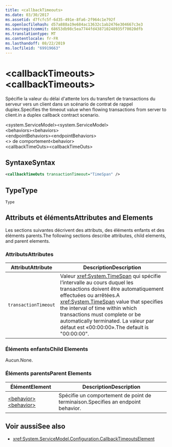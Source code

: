 ```yaml
---
title: <callbackTimeouts>
ms.date: 03/30/2017
ms.assetid: d7fcfc5f-6d35-491e-8fa6-2f964c1e792f
ms.openlocfilehash: d57a888a19e684ac13632c1ab2476e304667c3e3
ms.sourcegitcommit: 68653db98c5ea7744fd438710248935f70020dfb
ms.translationtype: MT
ms.contentlocale: fr-FR
ms.lasthandoff: 08/22/2019
ms.locfileid: "69919663"
---
```

# <a name="callbacktimeouts"></a><span data-ttu-id="f3e24-101">\<callbackTimeouts></span><span class="sxs-lookup"><span data-stu-id="f3e24-101">\<callbackTimeouts></span></span>
<span data-ttu-id="f3e24-102">Spécifie la valeur du délai d'attente lors du transfert de transactions du serveur vers un client dans un scénario de contrat de rappel duplex.</span><span class="sxs-lookup"><span data-stu-id="f3e24-102">Specifies the timeout value when flowing transactions from server to client.in a duplex callback contract scenario.</span></span>  
  
 <span data-ttu-id="f3e24-103">\<system.ServiceModel></span><span class="sxs-lookup"><span data-stu-id="f3e24-103">\<system.ServiceModel></span></span>  
<span data-ttu-id="f3e24-104">\<behaviors></span><span class="sxs-lookup"><span data-stu-id="f3e24-104">\<behaviors></span></span>  
<span data-ttu-id="f3e24-105">\<endpointBehaviors></span><span class="sxs-lookup"><span data-stu-id="f3e24-105">\<endpointBehaviors></span></span>  
<span data-ttu-id="f3e24-106">\<> de comportement</span><span class="sxs-lookup"><span data-stu-id="f3e24-106">\<behavior></span></span>  
<span data-ttu-id="f3e24-107">\<callbackTimeOuts></span><span class="sxs-lookup"><span data-stu-id="f3e24-107">\<callbackTimeOuts></span></span>  
  
## <a name="syntax"></a><span data-ttu-id="f3e24-108">Syntaxe</span><span class="sxs-lookup"><span data-stu-id="f3e24-108">Syntax</span></span>  
  
```xml  
<callbackTimeOuts transactionTimeout="TimeSpan" />
```  
  
## <a name="type"></a><span data-ttu-id="f3e24-109">Type</span><span class="sxs-lookup"><span data-stu-id="f3e24-109">Type</span></span>  
 `Type`  
  
## <a name="attributes-and-elements"></a><span data-ttu-id="f3e24-110">Attributs et éléments</span><span class="sxs-lookup"><span data-stu-id="f3e24-110">Attributes and Elements</span></span>  
 <span data-ttu-id="f3e24-111">Les sections suivantes décrivent des attributs, des éléments enfants et des éléments parents.</span><span class="sxs-lookup"><span data-stu-id="f3e24-111">The following sections describe attributes, child elements, and parent elements.</span></span>  
  
### <a name="attributes"></a><span data-ttu-id="f3e24-112">Attributs</span><span class="sxs-lookup"><span data-stu-id="f3e24-112">Attributes</span></span>  
  
|<span data-ttu-id="f3e24-113">Attribut</span><span class="sxs-lookup"><span data-stu-id="f3e24-113">Attribute</span></span>|<span data-ttu-id="f3e24-114">Description</span><span class="sxs-lookup"><span data-stu-id="f3e24-114">Description</span></span>|  
|---------------|-----------------|  
|`transactionTimeout`|<span data-ttu-id="f3e24-115">Valeur <xref:System.TimeSpan> qui spécifie l’intervalle au cours duquel les transactions doivent être automatiquement effectuées ou arrêtées.</span><span class="sxs-lookup"><span data-stu-id="f3e24-115">A <xref:System.TimeSpan> value that specifies the interval of time within which transactions must complete or be automatically terminated.</span></span> <span data-ttu-id="f3e24-116">La valeur par défaut est «00:00:00».</span><span class="sxs-lookup"><span data-stu-id="f3e24-116">The default is "00:00:00".</span></span>|  
  
### <a name="child-elements"></a><span data-ttu-id="f3e24-117">Éléments enfants</span><span class="sxs-lookup"><span data-stu-id="f3e24-117">Child Elements</span></span>  
 <span data-ttu-id="f3e24-118">Aucun.</span><span class="sxs-lookup"><span data-stu-id="f3e24-118">None.</span></span>  
  
### <a name="parent-elements"></a><span data-ttu-id="f3e24-119">Éléments parents</span><span class="sxs-lookup"><span data-stu-id="f3e24-119">Parent Elements</span></span>  
  
|<span data-ttu-id="f3e24-120">Élément</span><span class="sxs-lookup"><span data-stu-id="f3e24-120">Element</span></span>|<span data-ttu-id="f3e24-121">Description</span><span class="sxs-lookup"><span data-stu-id="f3e24-121">Description</span></span>|  
|-------------|-----------------|  
|[<span data-ttu-id="f3e24-122">\<behavior></span><span class="sxs-lookup"><span data-stu-id="f3e24-122">\<behavior></span></span>](behavior-of-endpointbehaviors.md)|<span data-ttu-id="f3e24-123">Spécifie un comportement de point de terminaison.</span><span class="sxs-lookup"><span data-stu-id="f3e24-123">Specifies an endpoint behavior.</span></span>|  
  
## <a name="see-also"></a><span data-ttu-id="f3e24-124">Voir aussi</span><span class="sxs-lookup"><span data-stu-id="f3e24-124">See also</span></span>

- <xref:System.ServiceModel.Configuration.CallbackTimeoutsElement>
